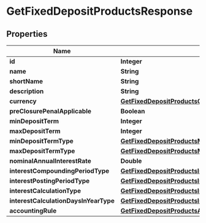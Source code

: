 # GetFixedDepositProductsResponse

## Properties
Name | Type | Description | Notes
------------ | ------------- | ------------- | -------------
**id** | **Integer** |  |  [optional]
**name** | **String** |  |  [optional]
**shortName** | **String** |  |  [optional]
**description** | **String** |  |  [optional]
**currency** | [**GetFixedDepositProductsCurrency**](GetFixedDepositProductsCurrency.md) |  |  [optional]
**preClosurePenalApplicable** | **Boolean** |  |  [optional]
**minDepositTerm** | **Integer** |  |  [optional]
**maxDepositTerm** | **Integer** |  |  [optional]
**minDepositTermType** | [**GetFixedDepositProductsMinDepositTermType**](GetFixedDepositProductsMinDepositTermType.md) |  |  [optional]
**maxDepositTermType** | [**GetFixedDepositProductsMaxDepositTermType**](GetFixedDepositProductsMaxDepositTermType.md) |  |  [optional]
**nominalAnnualInterestRate** | **Double** |  |  [optional]
**interestCompoundingPeriodType** | [**GetFixedDepositProductsInterestCompoundingPeriodType**](GetFixedDepositProductsInterestCompoundingPeriodType.md) |  |  [optional]
**interestPostingPeriodType** | [**GetFixedDepositProductsInterestPostingPeriodType**](GetFixedDepositProductsInterestPostingPeriodType.md) |  |  [optional]
**interestCalculationType** | [**GetFixedDepositProductsInterestCalculationType**](GetFixedDepositProductsInterestCalculationType.md) |  |  [optional]
**interestCalculationDaysInYearType** | [**GetFixedDepositProductsInterestCalculationDaysInYearType**](GetFixedDepositProductsInterestCalculationDaysInYearType.md) |  |  [optional]
**accountingRule** | [**GetFixedDepositProductsAccountingRule**](GetFixedDepositProductsAccountingRule.md) |  |  [optional]
